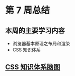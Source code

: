 # 第 7 周总结

## 本周的主要学习内容

- 浏览器基本原理之布局和渲染
- CSS 知识体系

## [CSS 知识体系脑图](http://naotu.baidu.com/file/05af0c115231cd6f0bcf6b7313fdfbe8?token=d5c636bf97a6dd6c)
